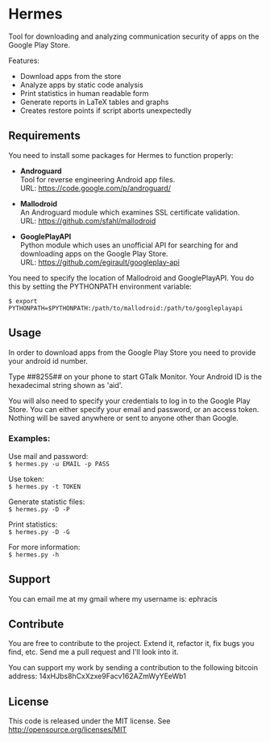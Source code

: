 Hermes
======
Tool for downloading and analyzing communication security of apps on
the Google Play Store.

Features:
* Download apps from the store
* Analyze apps by static code analysis
* Print statistics in human readable form
* Generate reports in LaTeX tables and graphs
* Creates restore points if script aborts unexpectedly

## Requirements

You need to install some packages for Hermes to function properly:

* **Androguard**<br/>
  Tool for reverse engineering Android app files.<br/>
  URL: https://code.google.com/p/androguard/

* **Mallodroid**<br/>
 An Androguard module which examines SSL certificate validation.<br/>
 URL: https://github.com/sfahl/mallodroid

* **GooglePlayAPI**<br/>
 Python module which uses an unofficial API for searching for and downloading apps on the Google Play Store.<br/>
 URL: https://github.com/egirault/googleplay-api

You need to specify the location of Mallodroid and GooglePlayAPI. You do this by setting the PYTHONPATH environment variable:

`$ export PYTHONPATH=$PYTHONPATH:/path/to/mallodroid:/path/to/googleplayapi`

## Usage

In order to download apps from the Google Play Store you need
to provide your android id number.

Type *#*#8255#*#* on your phone to start GTalk Monitor.
Your Android ID is the hexadecimal string shown as 'aid'.

You will also need to specify your credentials to log in
to the Google Play Store. You can either specify your
email and password, or an access token. Nothing will be saved
anywhere or sent to anyone other than Google.

### Examples:

Use mail and password:<br/>
`$ hermes.py -u EMAIL -p PASS`

Use token:<br/>
`$ hermes.py -t TOKEN`

Generate statistic files:<br/>
`$ hermes.py -D -P`

Print statistics:<br/>
`$ hermes.py -D -G`

For more information:<br/>
`$ hermes.py -h`

## Support

You can email me at my gmail where my username is: ephracis

## Contribute

You are free to contribute to the project. Extend it, refactor it, fix bugs you find, etc.
Send me a pull request and I'll look into it.

You can support my work by sending a contribution to the following bitcoin address:
14xHJbs8hCxXzxe9Facv162AZmWyYEeWb1

## License

This code is released under the MIT license. See http://opensource.org/licenses/MIT
